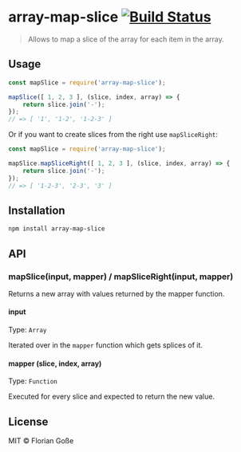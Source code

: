 # array-map-slice [![Build Status](https://travis-ci.com/floriangosse/array-map-slice.svg?branch=master)](https://travis-ci.com/floriangosse/array-map-slice)

> Allows to map a slice of the array for each item in the array.


## Usage

```js
const mapSlice = require('array-map-slice');

mapSlice([ 1, 2, 3 ], (slice, index, array) => {
    return slice.join('-');
});
// => [ '1', '1-2', '1-2-3' ]
```

Or if you want to create slices from the right use `mapSliceRight`:
```js
const mapSlice = require('array-map-slice');

mapSlice.mapSliceRight([ 1, 2, 3 ], (slice, index, array) => {
    return slice.join('-');
});
// => [ '1-2-3', '2-3', '3' ]
```


## Installation

```sh
npm install array-map-slice
```


## API

### mapSlice(input, mapper) / mapSliceRight(input, mapper)

Returns a new array with values returned by the mapper function.

#### input

Type: `Array`

Iterated over in the `mapper` function which gets splices of it.

#### mapper (slice, index, array)

Type: `Function`

Executed for every slice and expected to return the new value.


## License

MIT © Florian Goße